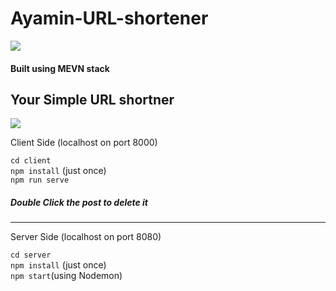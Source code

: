 # Ayamin-URL-shortener

<img src="https://scontent-sin6-2.xx.fbcdn.net/v/t1.0-9/127237084_3824150504297060_7672843412416162730_n.jpg?_nc_cat=102&ccb=2&_nc_sid=730e14&_nc_ohc=v04OJ63TK0oAX8Qb0x_&_nc_ht=scontent-sin6-2.xx&oh=f4b643e19bb46ad12b8f315c8f2f7c7f&oe=5FE572E9">

#### Built using MEVN stack

## Your Simple URL shortner

<img src="https://media1.giphy.com/media/gzUxeOOb8ALOJK9fkZ/giphy.gif">


 Client Side (localhost on port 8000)

`cd client` <br>
`npm install` (just once) <br>
`npm run serve` 

##### Double Click the post to delete it
<hr>
 Server Side  (localhost on port 8080)

`cd server` <br>
`npm install` (just once) <br>
`npm start`(using Nodemon) <br>

